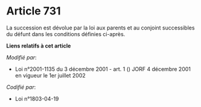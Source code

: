 # Article 731

La succession est dévolue par la loi aux parents et au conjoint successibles du défunt dans les conditions définies ci-après.

**Liens relatifs à cet article**

_Modifié par_:

  - Loi n°2001-1135 du 3 décembre 2001 - art. 1 () JORF 4 décembre 2001 en vigueur le 1er juillet 2002

_Codifié par_:

  - Loi n°1803-04-19
